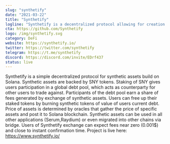 ```yaml
---
slug: "synthetify"
date: "2021-03-22"
title: "Synthetify"
logline: "Synthetify is a decentralized protocol allowing for creation and exchange of synthetic assets without the need of a counterparty."
cta: https://github.com/Synthetify
logo: /img/synthetify.svg
category: DeFi
website: https://synthetify.io/
twitter: https://twitter.com/synthetify
telegram: https://t.me/synthetify
discord: https://discord.com/invite/EDrf437
status: live
---
```


Synthetify is a simple decentralized protocol for synthetic assets build on Solana. Synthetic assets are backed by SNY tokens. Staking of SNY gives users participation in a global debt pool, which acts as counterparty for other users to trade against. Participants of the debt pool earn a share of fees generated by exchange of synthetic assets. Users can free up their staked tokens by burning synthetic tokens of value of users current debt. Price of assets is determined by oracles that gather the price of specific assets and post it to Solana blockchain. Synthetic assets can be used in all other applications (Serum,Raydium) or even migrated into other chains via bridge. Users of Synthetify exchange can expect fees near zero (0.001$) and close to instant confirmation time. Project is live here: https://www.synthetify.io/
